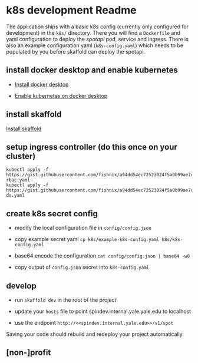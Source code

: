 # k8s development Readme

The application ships with a basic k8s config (currently only configured for development) in the `k8s/` directory.  There you will find a `Dockerfile` and yaml configuration to deploy the *spotapi* pod, service and ingress.  There is also an example configuration yaml (`k8s-config.yaml`) which needs to be populated by you before skaffold can deploy the spotapi.

## install docker desktop and enable kubernetes

* [Install docker desktop](https://www.docker.com/products/docker-desktop)

* [Enable kubernetes on docker desktop](https://docs.docker.com/docker-for-mac/#kubernetes)

## install skaffold

[Install skaffold](https://skaffold.dev/docs/getting-started/#installing-skaffold)

## setup ingress controller (do this once on your cluster)

```
kubectl apply -f https://gist.githubusercontent.com/fishnix/a94dd54ec72523024f5a0b99ae7c6e49/raw/013f86ab7af23eb014f25ba18e5d24c4fd329689/traefik-rbac.yaml
kubectl apply -f https://gist.githubusercontent.com/fishnix/a94dd54ec72523024f5a0b99ae7c6e49/raw/013f86ab7af23eb014f25ba18e5d24c4fd329689/traefik-ds.yaml
```

## create k8s secret config

* modify the local configuration file in `config/config.json`

* copy example secret yaml `cp k8s/example-k8s-config.yaml k8s/k8s-config.yaml`

* base64 encode the configuration `cat config/config.json | base64 -w0`

* copy output of `config.json` secret into `k8s-config.yaml`

## develop

* run `skaffold dev` in the root of the project

* update your `hosts` file to point spindev.internal.yale.yale.edu to localhost

* use the endpoint `http://<<spindev.internal.yale.edu>>/v1/spot`

Saving your code should rebuild and redeploy your project automatically

## [non-]profit
